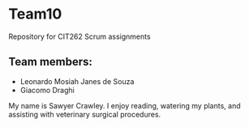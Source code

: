 # Team10
Repository for CIT262 Scrum assignments

## Team members:

* Leonardo Mosiah Janes de Souza
* Giacomo Draghi

My name is Sawyer Crawley. I enjoy reading, watering my plants, and assisting with veterinary surgical procedures. 

